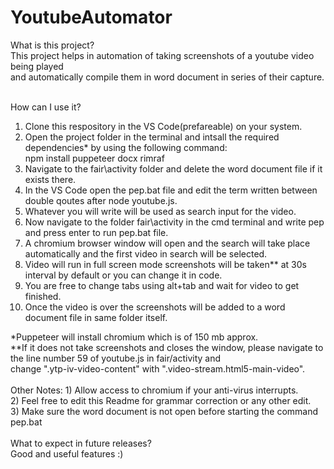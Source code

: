 # YoutubeAutomator

What is this project?<br />
This project helps in automation of taking screenshots of a youtube video being played <br />
and automatically compile them in word document in series of their capture.<br /> <br />

How can I use it?<br />
1. Clone this respository in the VS Code(prefareable) on your system.<br />
2. Open the project folder in the terminal and intsall the required dependencies* by using the following command:<br />
                             npm install puppeteer docx rimraf<br />
3. Navigate to the fair\activity folder and delete the word document file if it exists there.<br />
4. In the VS Code open the pep.bat file and edit the term written between double qoutes after node youtube.js.<br />
5. Whatever you will write will be used as search input for the video.<br />
6. Now navigate to the folder fair\activity in the cmd terminal and write pep and press enter to run pep.bat file.<br />
7. A chromium browser window will open and the search will take place automatically and the first video in search will be selected.<br />
8. Video will run in full screen mode screenshots will be taken** at 30s interval by default or you can change it in code.<br />
9. You are free to change tabs using alt+tab and wait for video to get finished.<br />
10. Once the video is over the screenshots will be added to a word document file in same folder itself.


\*Puppeteer will install chromium which is of 150 mb approx.<br />
\*\*If it does not take screenshots and closes the window, please navigate to the line number 59 of youtube.js in fair/activity and<br />
change ".ytp-iv-video-content" with ".video-stream.html5-main-video".<br /><br />
Other Notes: 1) Allow access to chromium if your anti-virus interrupts.<br />
2) Feel free to edit this Readme for grammar correction or any other edit.<br />
3) Make sure the word document is not open before starting the command pep.bat<br /><br />
What to expect in future releases?<br />
Good and useful features :)
